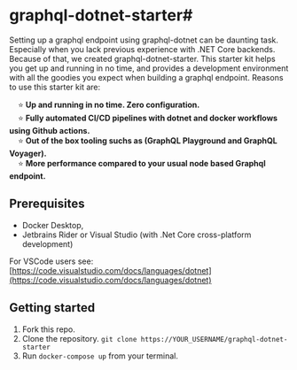 # graphql-dotnet-starter# 

Setting up a graphql endpoint using graphql-dotnet can be daunting task. Especially when you lack previous experience with .NET Core backends. Because of that, we created graphql-dotnet-starter. This starter kit helps you get up and running in no time, and provides a development environment with all the goodies you expect when building a graphql endpoint. Reasons to use this starter kit are:

&nbsp;&nbsp;&nbsp;&nbsp;⭐  **Up and running in no time. Zero configuration.**  
&nbsp;&nbsp;&nbsp;&nbsp;⭐  **Fully automated CI/CD pipelines with dotnet and docker workflows using Github actions.**  
&nbsp;&nbsp;&nbsp;&nbsp;⭐  **Out of the box tooling suchs as (GraphQL Playground and GraphQL Voyager).**  
&nbsp;&nbsp;&nbsp;&nbsp;⭐  **More performance compared to your usual node based Graphql endpoint.**  

## Prerequisites

* Docker Desktop, 
* Jetbrains Rider or Visual Studio (with .Net Core cross-platform development)

For VSCode users see:
[https://code.visualstudio.com/docs/languages/dotnet](https://code.visualstudio.com/docs/languages/dotnet)

## Getting started

1. Fork this repo. 
2. Clone the repository. `git clone https://YOUR_USERNAME/graphql-dotnet-starter`
1. Run `docker-compose up` from your terminal.
